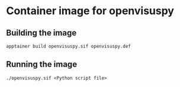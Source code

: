 # Container image for openvisuspy


## Building the image

    apptainer build openvisuspy.sif openvisuspy.def


## Running the image

    ./openvisuspy.sif <Python script file>
